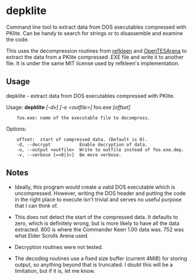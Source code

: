 # depklite
Command line tool to extract data from DOS executables compressed with PKlite. Can be handy to search for strings or to disassemble and examine the code.

This uses the decompression routines from [refkleen](https://github.com/NY00123/refkeen) and [OpenTESArena](https://github.com/afritz1/OpenTESArena) to extract the data from a PKlite compressed .EXE file and write it to another file. It is under the same MIT license used by refkleen's implementation.

## Usage

depklite - extract data from DOS executables compressed with PKlite.

Usage:  **depklite**  _[-dv] [-o &lt;outfile>]_  foo.exe  _[offset]_

        foo.exe: name of the executable file to decompress.

Options:

        offset:  start of compressed data. (Default is 0).
        -d, --decrypt           Enable decryption of data.
        -o, --output <outfile>  Write to outfile instead of foo.exe.dep.
        -v, --verbose [=<0|1>]  Be more verbose.

## Notes

* Ideally, this program would create a valid DOS executable which is uncompressed. However, writing the DOS header and putting the code in the right place to execute isn't trivial and serves no useful purpose that I can think of.  

* This does not detect the start of the compressed data. It defaults to zero, which is definitely wrong, but is more likely to have all the data extracted. 800 is where the Commander Keen 1.00 data was. 752 was what Elder Scrolls Arena used.

* Decryption routines were not tested.

* The decoding routines use a fixed size buffer (current 4MiB) for storing output, so anything beyond that is truncated. I doubt this will be a limitation, but if it is, let me know.
